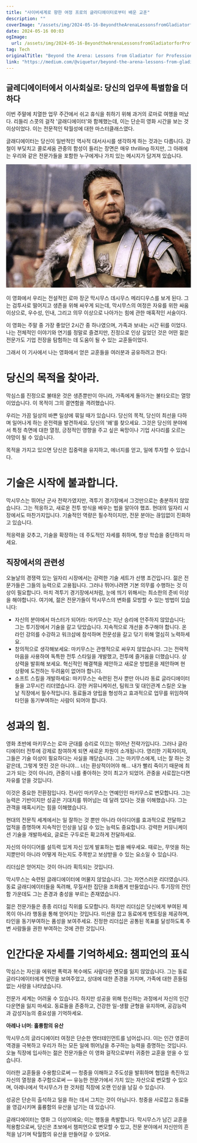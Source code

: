 ```yaml
---
title: "사이버세계로 향한 여정 프로의 글라디에이터로부터 배운 교훈"
description: ""
coverImage: "/assets/img/2024-05-16-BeyondtheArenaLessonsfromGladiatorforProfessionals_0.png"
date: 2024-05-16 00:03
ogImage: 
  url: /assets/img/2024-05-16-BeyondtheArenaLessonsfromGladiatorforProfessionals_0.png
tag: Tech
originalTitle: "Beyond the Arena: Lessons from Gladiator for Professionals."
link: "https://medium.com/@viquetur/beyond-the-arena-lessons-from-gladiator-for-young-professionals-28cef8ee4b84"
---
```



## 글레디에이터에서 이사회실로: 당신의 업무에 특별함을 더하다

이번 주말에 치열한 업무 주간에서 쉬고 휴식을 취하기 위해 과거의 로마로 여행을 떠났다. 리들리 스콧의 걸작 '글래디에이터'와 함께했는데, 이는 단순히 영화 시간을 보는 것 이상이었다. 이는 전문적인 탁월성에 대한 마스터클래스였다.

글래디에이터는 당신이 일반적인 역사적 대서사시를 생각하게 하는 것과는 다릅니다. 강철이 부딪치고 콜로세움 관중의 함성이 들리는 장면은 매우 thrilling 하지만, 그 아래에는 우리와 같은 전문가들을 포함한 누구에게나 가치 있는 메시지가 담겨져 있습니다.

![이미지](/assets/img/2024-05-16-BeyondtheArenaLessonsfromGladiatorforProfessionals_0.png)



이 영화에서 우리는 전설적인 로마 장군 막시무스 데시무스 메리디우스를 보게 된다. 그는 검투사로 떨어지고 생존을 위해 싸우게 되는데, 막시무스의 여정은 자유를 위한 싸움 이상으로, 우수성, 인내, 그리고 의무 이상으로 나아가는 힘에 관한 매혹적인 서술이다.

이 영화는 주말 중 가장 좋았던 2시간 중 하나였으며, 가족과 보내는 시간 뒤를 이었다. 나는 전체적인 이야기와 연기를 정말로 즐겼지만, 진정으로 인상 깊었던 것은 어떤 젊은 전문가도 기업 전장을 탐험하는 데 도움이 될 수 있는 교훈들이었다.

그래서 이 기사에서 나는 영화에서 얻은 교훈들을 여러분과 공유하려고 한다:

# 당신의 목적을 찾아라.



막심스를 진정으로 불태운 것은 생존뿐만이 아니라, 가족에게 돌아가는 불타오르는 열망이었습니다. 이 목적이 그의 결연함을 격려했습니다.

우리는 가끔 일상의 바쁜 일상에 묶일 때가 있습니다. 당신의 목적, 당신이 최선을 다하며 일어나게 하는 운전력을 발견하세요. 당신의 '왜'를 찾으세요. 그것은 당신의 분야에서 특정 측면에 대한 열정, 긍정적인 영향을 주고 싶은 욕망이나 기업 사다리를 오르는 야망이 될 수 있습니다.

목적을 가지고 있으면 당신은 집중력을 유지하고, 에너지를 얻고, 일에 투자할 수 있습니다.

# 기술은 시작에 불과합니다.



막시무스는 뛰어난 군사 전략가였지만, 격투기 경기장에서 그것만으로는 충분하지 않았습니다. 그는 적응하고, 새로운 전투 방식을 배우는 법을 알아야 했죠. 현대의 일자리 시장에서도 마찬가지입니다. 기술적인 역량은 필수적이지만, 전문 분야는 끊임없이 진화하고 있습니다.

적응력을 갖추고, 기술을 확장하는 데 주도적인 자세를 취하며, 항상 학습을 중단하지 마세요.

## 직장에서의 관련성

오늘날의 경쟁력 있는 일자리 시장에서는 강력한 기술 세트가 선행 조건입니다. 젊은 전문가들은 그들의 능력으로 고용됩니다. 그러나 뛰어나려면 기본 의무를 수행하는 것 이상이 필요합니다. 마치 격투기 경기장에서처럼, 눈에 띄기 위해서는 최소한의 준비 이상을 해야합니다. 여기에, 젊은 전문가들이 막시무스의 변화를 모방할 수 있는 방법이 있습니다:



- 자신의 분야에서 마스터가 되어라: 마키무스는 지난 승리에 안주하지 않았습니다; 그는 투기장에서 기술을 갈고 닦았습니다. 지속적으로 개선을 추구해야 합니다. 온라인 강의를 수강하고 워크샵에 참석하며 전문성을 갈고 닦기 위해 열심히 노력하세요.
- 창의적으로 생각해보세요: 마키무스는 관행적으로 싸우지 않았습니다. 그는 전략적 마음을 사용하여 독특한 전투 스타일을 개발했고, 전투에 즐거움을 더했습니다. 상상력을 발휘해 보세요. 혁신적인 해결책을 제안하고 새로운 방법론을 제안하며 현 상황에 도전하는 두려움이 없어야 합니다.
- 소프트 스킬을 개발하세요: 마키무스는 숙련된 전사 뿐만 아니라 동료 글라디에이터들을 고무시킨 리더였습니다. 강한 커뮤니케이션, 팀워크 및 대인관계 스킬은 오늘날 직장에서 필수적입니다. 동료들과 양립을 형성하고 효과적으로 업무를 위임하여 타인을 동기부여하는 사람이 되어야 합니다.

# 성과의 힘.

영화 초반에 마키무스는 로마 군대를 승리로 이끄는 뛰어난 전략가입니다. 그러나 글라디에이터 전투에 강제로 참여하게 되면 새로운 차원이 소개됩니다. 영리한 기획자이자, 그들은 기술 이상이 필요하다는 사실을 깨닫습니다. 그는 마키무스에게, 너는 잘 하는 것 같은데, 그렇게 멋진 것은 아니야... 너는 환상적이어야 해... 내가 빨리 죽이기 때문에 최고가 되는 것이 아니라, 관중이 나를 좋아하는 것이 최고가 되었어. 관중을 사로잡는다면 자유를 얻을 것입니다.

이것은 중요한 전환점입니다. 전사인 마키무스는 연예인인 마키무스로 변모합니다. 그는 능력은 기반이지만 성공은 기대치를 뛰어넘는 데 달려 있다는 것을 이해했습니다. 그는 관객을 매혹시키는 힘을 이해했습니다.



현대의 전문직 세계에서는 일 잘하는 것 뿐만 아니라 아이디어를 효과적으로 전달하고 업적을 증명하며 지속적인 인상을 남길 수 있는 능력도 중요합니다. 강력한 커뮤니케이션 기술을 개발하세요, 글로든 구두로든 확고하게 전달하세요.

자신의 아이디어를 설득력 있게 자신 있게 발표하는 법을 배우세요. 때로는, 무엇을 하는지뿐만이 아니라 어떻게 하는지도 주목받고 보상받을 수 있는 요소일 수 있습니다.

리더십은 얻어지는 것이 아니라 획득되는 것입니다.

막시무스는 숙련된 글래디에이터에 머물지 않았습니다. 그는 자연스러운 리더였습니다. 동료 글래디에이터들을 독려해, 무질서한 집단을 조화롭게 만들었습니다. 투기장의 잔인함 가운데도 그는 존경과 충성을 부르는 존재였습니다.



젊은 전문가들은 종종 리더십 직위를 도모합니다. 하지만 리더십은 당신에게 부여된 제목이 아니라 행동을 통해 얻어지는 것입니다. 미션을 잡고 동료에게 멘토링을 제공하며, 타인을 동기부여하는 품성을 보여주세요. 진정한 리더십은 공통된 목표를 달성하도록 주변 사람들을 권한 부여하는 것에 관한 것입니다.

# 인간다운 자세를 기억하세요: 챔피언의 표식

막심스는 자신을 에워싼 폭력과 복수에도 사람다운 면모를 잃지 않았습니다. 그는 동료 글라디에이터에게 연민을 보여주었고, 상대에 대한 존경을 가지며, 가족에 대한 흔들림 없는 사랑을 나타냈습니다.

전문가 세계는 어려울 수 있습니다. 하지만 성공을 위해 헌신하는 과정에서 자신의 인간다운면을 잃지 마세요. 동료들을 존중하고, 건강한 일-생활 균형을 유지하며, 공감능력과 감성지능의 중요성을 기억하세요.



**아레나 너머: 훌륭함의 유산**

막시무스의 글라디에이터 여정은 단순한 엔터테인먼트를 넘어섭니다. 이는 인간 영혼이 역경을 극복하고 우리가 하는 모든 일에 뛰어남을 추구하는 능력을 증명하는 것입니다. 오늘 직장에 입사하는 젊은 전문가들은 이 영화 걸작으로부터 귀중한 교훈을 얻을 수 있습니다.

이러한 교훈들을 수용함으로써 — 청중을 이해하고 주도성을 발휘하며 협업을 촉진하고 자신의 열정을 추구함으로써 — 유능한 전문가에서 가치 있는 자산으로 변모할 수 있으며, 아레나에서 막시무스가 한 것처럼 직장에 오랜 인상을 남길 수 있습니다.

성공은 단순히 출석하고 일을 하는 데서 그치는 것이 아닙니다. 청중을 사로잡고 동료들을 영감시키며 훌륭함의 유산을 남기는 데 있습니다.



글래디에이터는 영화 그 이상이에요; 이는 행동을 촉발합니다. 막시무스가 남긴 교훈을 적용함으로써, 당신은 초보에서 챔피언으로 변모할 수 있고, 전문 분야에서 자신만의 흔적을 남기며 탁월함의 유산을 만들어갈 수 있어요.